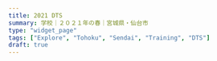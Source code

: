 ```yaml
---
title: 2021 DTS
summary: 学校｜２０２１年の春｜宮城県・仙台市
type: "widget_page"
tags: ["Explore", "Tohoku", "Sendai", "Training", "DTS"]
draft: true
---
```

